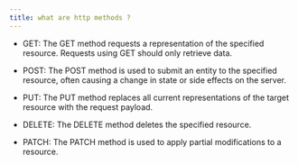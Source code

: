 ```yaml
---
title: what are http methods ?
---
```


- GET: The GET method requests a representation of the specified resource. Requests using GET should only retrieve data.
- POST: The POST method is used to submit an entity to the specified resource, often causing a change in state or side effects on the server.

- PUT: The PUT method replaces all current representations of the target resource with the request payload.

- DELETE: The DELETE method deletes the specified resource.

- PATCH: The PATCH method is used to apply partial modifications to a resource.
